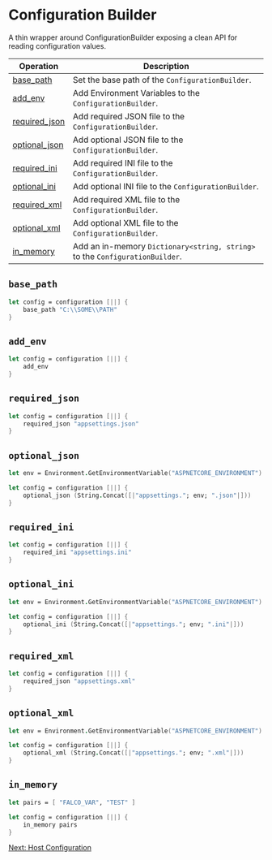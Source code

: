 # Configuration Builder

A thin wrapper around ConfigurationBuilder exposing a clean API for reading configuration values.

| Operation | Description |
| --------- | ----------- |
| [base_path](#base_path) | Set the base path of the `ConfigurationBuilder`. |
| [add_env](#add_env) | Add Environment Variables to the `ConfigurationBuilder`. |
| [required_json](#required_json) | Add required JSON file to the `ConfigurationBuilder`. |
| [optional_json](#optional_json) | Add optional JSON file to the `ConfigurationBuilder`. |
| [required_ini](#required_ini) | Add required INI file to the `ConfigurationBuilder`. |
| [optional_ini](#optional_ini) | Add optional INI file to the `ConfigurationBuilder`. |
| [required_xml](#required_xml) | Add required XML file to the `ConfigurationBuilder`. |
| [optional_xml](#optional_xml) | Add optional XML file to the `ConfigurationBuilder`. |
| [in_memory](#in_memory) | Add an in-memory `Dictionary<string, string>` to the `ConfigurationBuilder`. |

## `base_path`

```fsharp
let config = configuration [||] {
    base_path "C:\\SOME\\PATH"
}
```

## `add_env`

```fsharp
let config = configuration [||] {
    add_env
}
```

## `required_json`

```fsharp
let config = configuration [||] {
    required_json "appsettings.json"
}
```

## `optional_json`

```fsharp
let env = Environment.GetEnvironmentVariable("ASPNETCORE_ENVIRONMENT")

let config = configuration [||] {
    optional_json (String.Concat([|"appsettings."; env; ".json"|]))
}
```

## `required_ini`

```fsharp
let config = configuration [||] {
    required_ini "appsettings.ini"
}
```

## `optional_ini`

```fsharp
let env = Environment.GetEnvironmentVariable("ASPNETCORE_ENVIRONMENT")

let config = configuration [||] {
    optional_ini (String.Concat([|"appsettings."; env; ".ini"|]))
}
```

## `required_xml`

```fsharp
let config = configuration [||] {
    required_json "appsettings.xml"
}
```

## `optional_xml`

```fsharp
let env = Environment.GetEnvironmentVariable("ASPNETCORE_ENVIRONMENT")

let config = configuration [||] {
    optional_xml (String.Concat([|"appsettings."; env; ".xml"|]))
}
```

## `in_memory`

```fsharp
let pairs = [ "FALCO_VAR", "TEST" ]

let config = configuration [||] {
    in_memory pairs
}
```


[Next: Host Configuration](host.md)